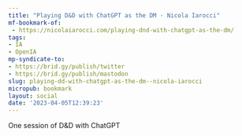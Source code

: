 ```yaml
---
title: "Playing D&D with ChatGPT as the DM · Nicola Iarocci"
mf-bookmark-of:
 - https://nicolaiarocci.com/playing-dnd-with-chatgpt-as-the-dm/
tags:
- IA
- OpenIA
mp-syndicate-to:
- https://brid.gy/publish/twitter
- https://brid.gy/publish/mastodon
slug: playing-dd-with-chatgpt-as-the-dm--nicola-iarocci
micropub: bookmark
layout: social
date: '2023-04-05T12:39:23'
---
```

One session of D&D with ChatGPT
